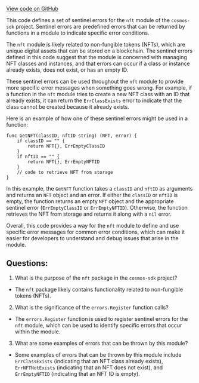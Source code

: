 [View code on GitHub](https://github.com/cosmos/cosmos-sdk/blob/main/x/nft/errors.go)

This code defines a set of sentinel errors for the `nft` module of the `cosmos-sdk` project. Sentinel errors are predefined errors that can be returned by functions in a module to indicate specific error conditions. 

The `nft` module is likely related to non-fungible tokens (NFTs), which are unique digital assets that can be stored on a blockchain. The sentinel errors defined in this code suggest that the module is concerned with managing NFT classes and instances, and that errors can occur if a class or instance already exists, does not exist, or has an empty ID.

These sentinel errors can be used throughout the `nft` module to provide more specific error messages when something goes wrong. For example, if a function in the `nft` module tries to create a new NFT class with an ID that already exists, it can return the `ErrClassExists` error to indicate that the class cannot be created because it already exists.

Here is an example of how one of these sentinel errors might be used in a function:

```
func GetNFT(classID, nftID string) (NFT, error) {
    if classID == "" {
        return NFT{}, ErrEmptyClassID
    }
    if nftID == "" {
        return NFT{}, ErrEmptyNFTID
    }
    // code to retrieve NFT from storage
}
```

In this example, the `GetNFT` function takes a `classID` and `nftID` as arguments and returns an `NFT` object and an error. If either the `classID` or `nftID` is empty, the function returns an empty `NFT` object and the appropriate sentinel error (`ErrEmptyClassID` or `ErrEmptyNFTID`). Otherwise, the function retrieves the NFT from storage and returns it along with a `nil` error.

Overall, this code provides a way for the `nft` module to define and use specific error messages for common error conditions, which can make it easier for developers to understand and debug issues that arise in the module.
## Questions: 
 1. What is the purpose of the `nft` package in the `cosmos-sdk` project?
- The `nft` package likely contains functionality related to non-fungible tokens (NFTs).

2. What is the significance of the `errors.Register` function calls?
- The `errors.Register` function is used to register sentinel errors for the `nft` module, which can be used to identify specific errors that occur within the module.

3. What are some examples of errors that can be thrown by this module?
- Some examples of errors that can be thrown by this module include `ErrClassExists` (indicating that an NFT class already exists), `ErrNFTNotExists` (indicating that an NFT does not exist), and `ErrEmptyNFTID` (indicating that an NFT ID is empty).